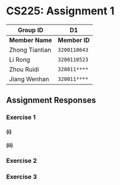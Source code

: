 # CS225: Assignment 1

| Group ID              | D1                  |
| --------------------- | ------------------- |
| **Member Name** | **Member ID** |
| Zhong Tiantian        | `3200110643`      |
| Li Rong               | `3200110523`      |
| Zhou Ruidi            | `320011****`      |
| Jiang Wenhan          | `320011****`      |

## Assignment Responses

### Exercise 1

#### (i)

#### (ii)

### Exercise 2

### Exercise 3
